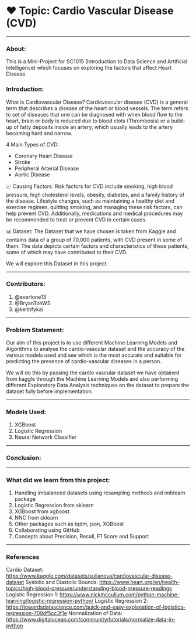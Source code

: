 # ❤️ Topic: Cardio Vascular Disease (CVD)

---
### About:

This is a Mini-Project for SC1015 (Introduction to Data Science and Artificial Intelligence) which focuses on exploring the factors that affect Heart Disease.

### Introduction:
What is Cardiovascular Disease?
Cardiovascular disease (CVD) is a general term that describes a disease of the heart or blood vessels. The term refers to set of diseases that one can be diagnosed with when blood flow to the heart, brain or body is reduced due to blood clots (Thrombosis) or a build-up of fatty deposits inside an artery, which usually leads to the artery becoming hard and narrow.

4️ Main Types of CVD:
- Coronary Heart Disease
- Stroke
- Peripheral Arterial Disease
- Aortic Disease

📈 Causing Factors:
Risk factors for CVD include smoking, high blood pressure, high cholesterol levels, obesity, diabetes, and a family history of the disease. Lifestyle changes, such as maintaining a healthy diet and exercise regimen, quitting smoking, and managing these risk factors, can help prevent CVD. Additionally, medications and medical procedures may be recommended to treat or prevent CVD in certain cases.

📊 Dataset:
The Dataset that we have chosen is taken from Kaggle and contains data of a group of 70,000 patients, with CVD present in some of them. The data depicts certain factors and characteristics of these patients, some of which may have contributed to their CVD.

We will explore this Dataset in this project.

---
### Contributors:
1. @evertone13
2. @BryanTohWS
3. @keithfykai

---
### Problem Statement:
Our aim of this project is to use different Machine Learning Models and Algorithms to analyse the cardio-vascular dataset and the accuracy of the various models used and see which is the most accurate and suitable for predicting the presence of cardio-vascular diseases in a person.

We will do this by passing the cardio vascular dataset we have obtained from kaggle through the Machine Learning Models and also performing different Exploratory Data Analysis techniques on the dataset to prepare the dataset fully before implementation.

---
### Models Used:
1. XGBoost
2. Logistic Regression
3. Neural Network Classifier

---
### Conclusion:


---
### What did we learn from this project:
1. Handling imbalanced datasets using resampling methods and imblearn package
2. Logistic Regression from sklearn
3. XGBoost from xgboost
4. NNC from sklearn
5. Other packages such as tqdm, json, XGBoost
6. Collaborating using GitHub
7. Concepts about Precision, Recall, F1 Score and Support

---
### References
Cardio Dataset: https://www.kaggle.com/datasets/sulianova/cardiovascular-disease-dataset
Systolic and Diastolic Bounds: https://www.heart.org/en/health-topics/high-blood-pressure/understanding-blood-pressure-readings
Logistic Regression 1: https://www.nickmccullum.com/python-machine-learning/logistic-regression-python/ 
Logistic Regression 2: https://towardsdatascience.com/quick-and-easy-explanation-of-logistics-regression-709df5cc3f1e 
Normalization of Data: https://www.digitalocean.com/community/tutorials/normalize-data-in-python
